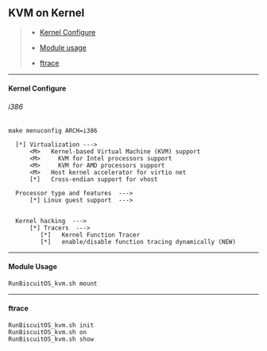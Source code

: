 KVM on Kernel
---------------------------------------

> - [Kernel Configure](#A0)
>
> - [Module usage](#B0)
>
> - [ftrace](#C0)

---------------------------

#### <span id="A0">Kernel Configure</span>

###### i386

```
make menuconfig ARCH=i386

  [*] Virtualization --->
      <M>   Kernel-based Virtual Machine (KVM) support
      <M>     KVM for Intel processors support
      <M>     KVM for AMD processors support
      <M>   Host kernel accelerator for virtio net
      [*]   Cross-endian support for vhost

  Processor type and features  --->
      [*] Linux guest support  --->


  Kernel hacking  --->
      [*] Tracers  --->
         [*]   Kernel Function Tracer
         [*]   enable/disable function tracing dynamically (NEW)
```


-------------------------------------

#### <span id="B0">Module Usage</span>

```
RunBiscuitOS_kvm.sh mount
```

--------------------------------------

#### <span id="C0">ftrace</span>

```
RunBiscuitOS_kvm.sh init
RunBiscuitOS_kvm.sh on
RunBiscuitOS_kvm.sh show
```


